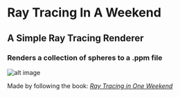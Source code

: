 # Ray Tracing In A Weekend
## A Simple Ray Tracing Renderer

### Renders a collection of spheres to a .ppm file
![alt image](https://github.com/maybe-aidan/RayTracingInAWeekend/tree/master/res/200Samples1200w.png)

Made by following the book:
[_Ray Tracing in One Weekend_](https://raytracing.github.io/books/RayTracingInOneWeekend.html)
